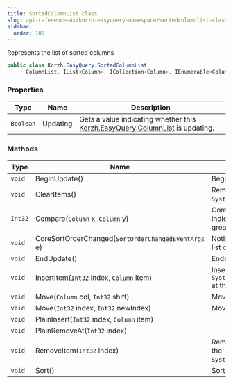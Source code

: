 ```yaml
---
title: SortedColumnList class
slug: api-reference-4x/korzh-easyquery-namespace/sortedcolumnlist-class
sidebar:
  order: 100
---
```


Represents the list of sorted columns
```csharp
public class Korzh.EasyQuery.SortedColumnList
    : ColumnList, IList<Column>, ICollection<Column>, IEnumerable<Column>, IEnumerable, IList, ICollection, IReadOnlyList<Column>, IReadOnlyCollection<Column>, IComparer<Column>

```

### Properties

| Type | Name | Description | 
| --- | --- | --- | 
| `Boolean` | Updating | Gets a value indicating whether this [Korzh.EasyQuery.ColumnList](///////////////easyquery/docs/api-reference-4x/korzh-easyquery-namespace/columnlist-class) is updating. | 


### Methods

| Type | Name | Description | 
| --- | --- | --- | 
| `void` | BeginUpdate() | Begins the update process. | 
| `void` | ClearItems() | Removes all elements from the `System.Collections.ObjectModel.Collection'1`. | 
| `Int32` | Compare(`Column` x, `Column` y) | Compares two objects and returns a value indicating whether one is less than, equal to, or greater than the other. | 
| `void` | CoreSortOrderChanged(`SortOrderChangedEventArgs` e) | Notify parent query about the changes in the list of sorted columns | 
| `void` | EndUpdate() | Ends the update process. | 
| `void` | InsertItem(`Int32` index, `Column` item) | Inserts an element into the `System.Collections.ObjectModel.Collection'1` at the specified index. | 
| `void` | Move(`Column` col, `Int32` shift) | Moves the specified column. | 
| `void` | Move(`Int32` index, `Int32` newIndex) | Moves the specified column. | 
| `void` | PlainInsert(`Int32` index, `Column` item) |  | 
| `void` | PlainRemoveAt(`Int32` index) |  | 
| `void` | RemoveItem(`Int32` index) | Removes the element at the specified index of the `System.Collections.ObjectModel.Collection'1`. | 
| `void` | Sort() | Sorts the list of columns. |
